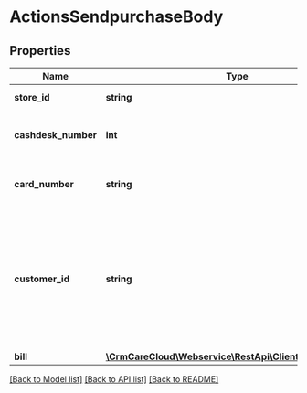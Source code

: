 # ActionsSendpurchaseBody

## Properties
Name | Type | Description | Notes
------------ | ------------- | ------------- | -------------
**store_id** | **string** | Id of the store | 
**cashdesk_number** | **int** | Number of the cashdesk in store | 
**card_number** | **string** | The customer&#x27;s card number | [optional] 
**customer_id** | **string** | Id of the customer that made the purchase. You can search customers by plenty parameter in resource customers | [optional] 
**bill** | [**\CrmCareCloud\Webservice\RestApi\Client\Model\FinalBill**](FinalBill.md) |  | 

[[Back to Model list]](../../README.md#documentation-for-models) [[Back to API list]](../../README.md#documentation-for-api-endpoints) [[Back to README]](../../README.md)

